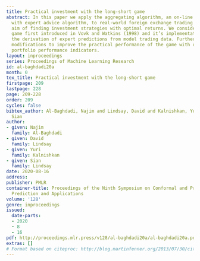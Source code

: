 ```yaml
---
title: Practical investment with the long-short game
abstract: In this paper we apply the aggregating algorithm, an on-line prediction
  with expert advice algorithm, to real-world foreign exchange trading data with the
  aim of finding investment strategies with optimal returns. We consider the Long-Short
  game first introduced in Vovk and Watkins (1998) and it’s implementation, including
  the derivation of expert predictions from model trading data. Furthermore, we propose
  modifications to improve the practical performance of the game with respect to well-known
  portfolio performance indicators.
layout: inproceedings
series: Proceedings of Machine Learning Research
id: al-baghdadi20a
month: 0
tex_title: Practical investment with the long-short game
firstpage: 209
lastpage: 228
page: 209-228
order: 209
cycles: false
bibtex_author: Al-Baghdadi, Najim and Lindsay, David and Kalnishkan, Yuri and Lindsay,
  Sian
author:
- given: Najim
  family: Al-Baghdadi
- given: David
  family: Lindsay
- given: Yuri
  family: Kalnishkan
- given: Sian
  family: Lindsay
date: 2020-08-16
address: 
publisher: PMLR
container-title: Proceedings of the Ninth Symposium on Conformal and Probabilistic
  Prediction and Applications
volume: '128'
genre: inproceedings
issued:
  date-parts:
  - 2020
  - 8
  - 16
pdf: http://proceedings.mlr.press/v128/al-baghdadi20a/al-baghdadi20a.pdf
extras: []
# Format based on citeproc: http://blog.martinfenner.org/2013/07/30/citeproc-yaml-for-bibliographies/
---
```

